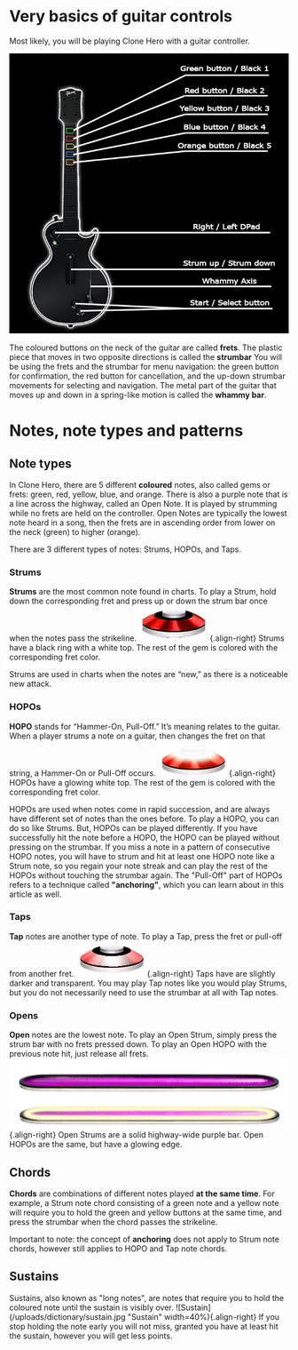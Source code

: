 <!-- TITLE: Clone Hero Dictionary -->
<!-- SUBTITLE: A quick summary of Clone Hero Dictionary -->
# Very basics of guitar controls
Most likely, you will be playing Clone Hero with a guitar controller.

![Les Paul Controls](/uploads/dictionary/les-paul-controls.jpg "Guitar Controls")

The coloured buttons on the neck of the guitar are called **frets**. The plastic piece that moves in two opposite directions is called the **strumbar**
You will be using the frets and the strumbar for menu navigation: the green button for confirmation, the red button for cancellation, and the up-down strumbar movements for selecting and navigation.
The metal part of the guitar that moves up and down in a spring-like motion is called the **whammy bar**.
# Notes, note types and patterns
## Note types
In Clone Hero, there are 5 different **coloured** notes, also called gems or frets: green, red, yellow, blue, and orange. There is also a purple note that is a line across the highway, called an Open Note. It is played by strumming while no frets are held on the controller. Open Notes are typically the lowest note heard in a song, then the frets are in ascending order from lower on the neck (green) to higher (orange).

There are 3 different types of notes: Strums, HOPOs, and Taps.
### Strums
**Strums** are the most common note found in charts. To play a Strum, hold down the corresponding fret and press up or down the strum bar once when the notes pass the strikeline.
![Strum](/uploads/notes/strum.png "Strum"){.align-right}
Strums have a black ring with a white top. The rest of the gem is colored with the corresponding fret color.

Strums are used in charts when the notes are “new,” as there is a noticeable new attack.
### HOPOs
**HOPO** stands for “Hammer-On, Pull-Off.” It’s meaning relates to the guitar. When a player strums a note on a guitar, then changes the fret on that string, a Hammer-On or Pull-Off occurs. 
![Hopo](/uploads/notes/hopo.png "Hopo"){.align-right}
HOPOs have a glowing white top. The rest of the gem is colored with the corresponding fret color. 

HOPOs are used when notes come in rapid succession, and are always have different set of notes than the ones before. To play a HOPO, you can do so like Strums. But, HOPOs can be played differently.
If you have successfully hit the note before a HOPO, the HOPO can be played without pressing on the strumbar. If you miss a note in a pattern of consecutive HOPO notes, you will have to strum and hit at least one HOPO note like a Strum note, so you regain your note streak and can play the rest of the HOPOs without touching the strumbar again.
The "Pull-Off" part of HOPOs refers to a technique called **"anchoring"**, which you can learn about in this article as well.
### Taps
**Tap** notes are another type of note. To play a Tap, press the fret or pull-off from another fret. 
![Tap](/uploads/notes/tap.png "Tap"){.align-right}
Taps have are slightly darker and transparent.
You may play Tap notes like you would play Strums, but you do not necessarily need to use the strumbar at all with Tap notes.
### Opens
**Open** notes are the lowest note. To play an Open Strum, simply press the strum bar with no frets pressed down. To play an Open HOPO with the previous note hit, just release all frets.
![Open Both](/uploads/notes/open-both.png "Open Both"){.align-right}
Open Strums are a solid highway-wide purple bar. Open HOPOs are the same, but have a glowing edge.
## Chords
**Chords** are combinations of different notes played **at the same time**. For example, a Strum note chord consisting of a green note and a yellow note will require you to hold the green and yellow buttons at the same time, and press the strumbar when the chord passes the strikeline.

Important to note: the concept of **anchoring** does not apply to Strum note chords, however still applies to HOPO and Tap note chords.
## Sustains
Sustains, also known as "long notes", are notes that require you to hold the coloured note until the sustain is visibly over.
![Sustain](/uploads/dictionary/sustain.jpg "Sustain" width=40%){.align-right}
If you stop holding the note early you will not miss, granted you have at least hit the sustain, however you will get less points.